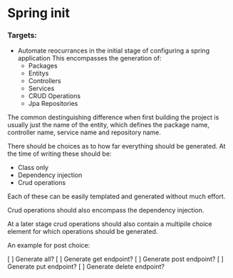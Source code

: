 # Spring init


### Targets:

- Automate reocurrances in the initial stage of configuring a spring application
  This encompasses the generation of:
  - Packages
  - Entitys
  - Controllers
  - Services
  - CRUD Operations
  - Jpa Repositories


The common destinguishing difference when first building the project is usually just the name of the entity,
which defines the package name, controller name, service name and repository name.


There should be choices as to how far everything should be generated.
At the time of writing these should be:

- Class only
- Dependency injection
- Crud operations

Each of these can be easily templated and generated without much effort.

Crud operations should also encompass the dependency injection.


At a later stage crud operations should also contain a multipile choice element for which operations should be generated.

An example for post choice:

[ ] Generate all?
[ ] Generate get endpoint?
[ ] Generate post endpoint?
[ ] Generate put endpoint?
[ ] Generate delete endpoint?